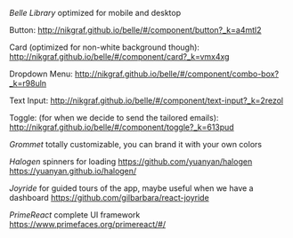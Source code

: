 *Belle Library* 
optimized for mobile and desktop

Button:
http://nikgraf.github.io/belle/#/component/button?_k=a4mtl2

Card (optimized for non-white background though):
http://nikgraf.github.io/belle/#/component/card?_k=vmx4xg

Dropdown Menu:
http://nikgraf.github.io/belle/#/component/combo-box?_k=r98uln

Text Input:
http://nikgraf.github.io/belle/#/component/text-input?_k=2rezol

Toggle: (for when we decide to send the tailored emails):
http://nikgraf.github.io/belle/#/component/toggle?_k=613pud

*Grommet*
totally customizable, you can brand it with your own colors

*Halogen*
spinners for loading 
https://github.com/yuanyan/halogen
https://yuanyan.github.io/halogen/

*Joyride*
for guided tours of the app, maybe useful when we have a dashboard
https://github.com/gilbarbara/react-joyride

*PrimeReact*
complete UI framework
https://www.primefaces.org/primereact/#/